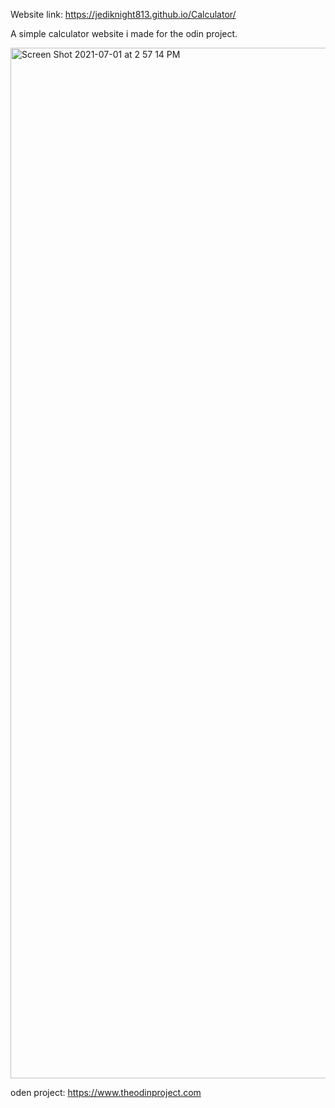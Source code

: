 Website link: https://jediknight813.github.io/Calculator/

A simple calculator website i made for the odin project.

<img width="1649" alt="Screen Shot 2021-07-01 at 2 57 14 PM" src="https://user-images.githubusercontent.com/17935336/124182624-b86ec880-da7c-11eb-86f2-9271a048a56e.png">

oden project: https://www.theodinproject.com
